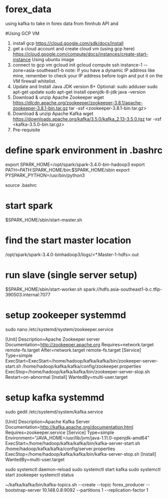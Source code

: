 # forex_data

using kafka to take in forex data from finnhub API and 


#Using GCP VM
1. install gcp
https://cloud.google.com/sdk/docs/install
2. get a cloud account and create cloud vm (using gcp here)
https://cloud.google.com/compute/docs/instances/create-start-instance
Using ubuntu image
3. connect to gcp vm
gcloud init
gcloud compute ssh instance-1 --zone=asia-southeast1-b
note: If you have a dynamic IP address like mine, remember to check your IP address before login and put it on the VM firewall whitelist.
4. Update and Install Java JDK version 8+
Optional: sudo adduser <newuser>
sudo apt-get update
sudo apt-get install openjdk-8-jdk
java -version
5. Download & unzip Apache Zookeeper
wget https://dlcdn.apache.org/zookeeper/zookeeper-3.8.1/apache-zookeeper-3.8.1-bin.tar.gz
tar -xsf <zookeeper-3.8.1-bin.tar.gz>
6. Download & unzip Apache Kafka
wget https://downloads.apache.org/kafka/3.5.0/kafka_2.13-3.5.0.tgz
tar -xsf <kafka-3.5.0-bin.tar.gz>
7. Pre-requisite
# define spark environment in .bashrc
export SPARK_HOME=/opt/spark/spark-3.4.0-bin-hadoop3
export PATH=$PATH:$SPARK_HOME/bin:$SPARK_HOME/sbin
export PYSPARK_PYTHON=/usr/bin/python3

source .bashrc 
# start spark
$SPARK_HOME/sbin/start-master.sh
# find the start master location
/opt/spark/spark-3.4.0-binhadoop3/logs/<*.Master-1-hdfs>.out
# run slave (single server setup)
$SPARK_HOME/sbin/start-worker.sh spark://hdfs.asia-southeast1-b.c.tfip-390503.internal:7077
# setup zookeeper systemmd
sudo nano /etc/systemd/system/zookeeper.service

[Unit]
Description=Apache Zookeeper server
Documentation=http://zookeeper.apache.org
Requires=network.target remote-fs.target
After=network.target remote-fs.target
[Service]
Type=simple
ExecStart=ExecStart=/home/hadoop/kafka/kafka/bin/zookeeper-server-start.sh /home/hadoop/kafka/kafka/config/zookeeper.properties
ExecStop=/home/hadoop/kafka/kafka/bin/zookeeper-server-stop.sh
Restart=on-abnormal
[Install]
WantedBy=multi-user.target

# setup kafka systemmd
sudo gedit /etc/systemd/system/kafka.service

[Unit]
Description=Apache Kafka Server
Documentation=http://kafka.apache.org/documentation.html
Requires=zookeeper.service
[Service]
Type=simple
Environment="JAVA_HOME=/usr/lib/jvm/java-1.11.0-openjdk-amd64"
ExecStart=/home/hadoop/kafka/kafka/bin/kafka-server-start.sh /home/hadoop/kafka/kafka/config/server.properties
ExecStop=/home/hadoop/kafka/kafka/bin/kafka-server-stop.sh
[Install]
WantedBy=multi-user.target


sudo systemctl daemon-reload
sudo systemctl start kafka
sudo systemctl start zookeeper
systemctl status


~/kafka/kafka/bin/kafka-topics.sh --create --topic forex_producer --bootstrap-server 10.148.0.8:9092 --partitions 1 --replication-factor 1